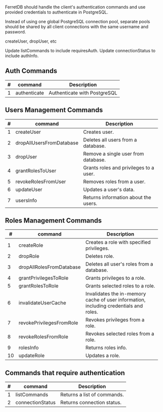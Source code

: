 FerretDB should handle the client's authentication commands and use provided credentials to authenticate in PostgreSQL.

Instead of using one global PostgreSQL connection pool, separate pools should be shared by all client connections with the same username and password.

createUser, dropUser, etc

Update listCommands to include requiresAuth.
Update connectionStatus to include authInfo.

## Auth Commands

| #   | command      | Description                  |
|-----|--------------|------------------------------|
| 1   | authenticate | Authenticate with PostgreSQL |


## Users Management Commands

| #   | command                  | Description                            |
|-----|--------------------------|----------------------------------------|
| 1   | createUser               | Creates user.                          |
| 2   | dropAllUsersFromDatabase | Deletes all users from a database.     |
| 3   | dropUser                 | Remove a single user from database.    |
| 4   | grantRolesToUser         | Grants roles and privileges to a user. |
| 5   | revokeRolesFromUser      | Removes roles from a user.             |
| 6   | updateUser               | Updates a user's data.                 |
| 7   | usersInfo                | Returns information about the users.   |

## Roles Management Commands

| #   | command                  | Description                                                                           |
|-----|--------------------------|---------------------------------------------------------------------------------------|
| 1   | createRole               | Creates a role with specified privileges.                                             |
| 2   | dropRole                 | Deletes role.                                                                         |
| 3   | dropAllRolesFromDatabase | Deletes all user's roles from a database.                                             |
| 4   | grantPrivilegesToRole    | Grants privileges to a role.                                                          |
| 5   | grantRolesToRole         | Grants selected roles to a role.                                                      |
| 6   | invalidateUserCache      | Invalidates the in-memory cache of user information, including credentials and roles. |
| 7   | revokePrivilegesFromRole | Revokes privileges from a role.                                                       |
| 8   | revokeRolesFromRole      | Revokes selected roles from a role.                                                   |
| 9   | rolesInfo                | Returns roles info.                                                                   |
| 10  | updateRole               | Updates a role.                                                                       |

## Commands that require authentication

| #   | command          | Description                 |
|-----|------------------|-----------------------------|
| 1   | listCommands     | Returns a list of commands. |
| 2   | connectionStatus | Returns connection status.  |
